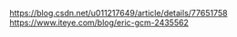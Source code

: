 https://blog.csdn.net/u011217649/article/details/77651758
https://www.iteye.com/blog/eric-gcm-2435562
